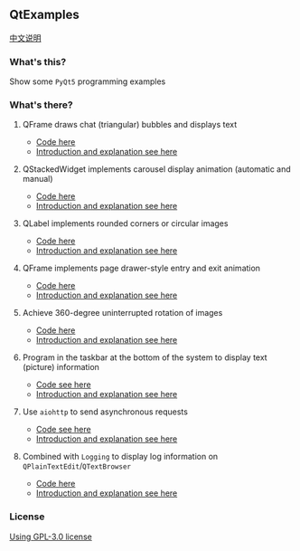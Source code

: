 ## QtExamples

[中文说明](./README_zh.md)

### What's this?

Show some `PyQt5` programming examples

### What's there?

1. QFrame draws chat (triangular) bubbles and displays text

    - [Code here](test_QFrame.py)
    - [Introduction and explanation see here](https://www.cnblogs.com/yqbaowo/p/18413971)

2. QStackedWidget implements carousel display animation (automatic and manual)

    - [Code here](test_QStackedWidget_Animation.py)
    - [Introduction and explanation see here](https://www.cnblogs.com/yqbaowo/p/18418439)

3. QLabel implements rounded corners or circular images

    - [Code here](test_QLabel_rounded_corners.py)
    - [Introduction and explanation see here](https://www.cnblogs.com/yqbaowo/p/18432967)

4. QFrame implements page drawer-style entry and exit animation

    - [Code here](test_QFrame_Animation.py)
    - [Introduction and explanation see here](https://www.cnblogs.com/yqbaowo/p/18436594)

5. Achieve 360-degree uninterrupted rotation of images

    - [Code here](test_QLabel_whirling.py)
    - [Introduction and explanation see here](https://www.cnblogs.com/yqbaowo/p/18452115)

6. Program in the taskbar at the bottom of the system to display text (picture) information

    - [Code see here](test_taskbar.py)
    - [Introduction and explanation see here](https://www.cnblogs.com/yqbaowo/p/18459853)

7. Use `aiohttp` to send asynchronous requests
    - [Code see here](test_async_request.py)
    - [Introduction and explanation see here](https://www.cnblogs.com/yqbaowo/p/18464054)

8. Combined with `Logging` to display log information on `QPlainTextEdit`/`QTextBrowser`

   - [Code here](test_QPlainTextEdit_Log.py)
   - [Introduction and explanation see here](https://www.cnblogs.com/yqbaowo/p/18608186)

### License

[Using GPL-3.0 license](https://www.gnu.org/licenses/gpl-3.0.html)